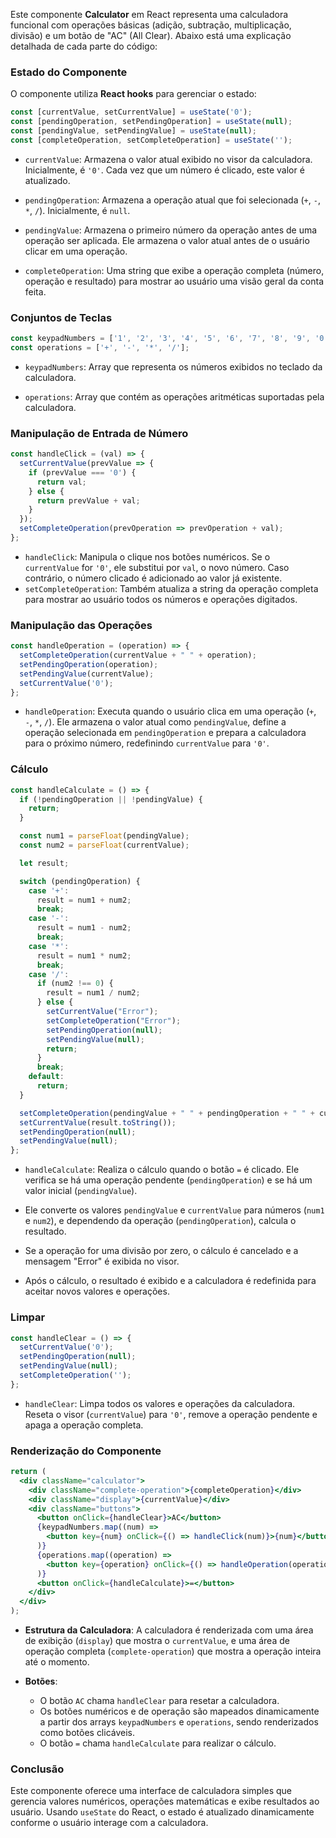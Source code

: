 Este componente **Calculator** em React representa uma calculadora funcional com operações básicas (adição, subtração, multiplicação, divisão) e um botão de "AC" (All Clear). Abaixo está uma explicação detalhada de cada parte do código:

### Estado do Componente

O componente utiliza **React hooks** para gerenciar o estado:

```js
const [currentValue, setCurrentValue] = useState('0');
const [pendingOperation, setPendingOperation] = useState(null);
const [pendingValue, setPendingValue] = useState(null);
const [completeOperation, setCompleteOperation] = useState('');
```

- `currentValue`: Armazena o valor atual exibido no visor da calculadora. Inicialmente, é `'0'`. Cada vez que um número é clicado, este valor é atualizado.
  
- `pendingOperation`: Armazena a operação atual que foi selecionada (`+`, `-`, `*`, `/`). Inicialmente, é `null`.

- `pendingValue`: Armazena o primeiro número da operação antes de uma operação ser aplicada. Ele armazena o valor atual antes de o usuário clicar em uma operação.

- `completeOperation`: Uma string que exibe a operação completa (número, operação e resultado) para mostrar ao usuário uma visão geral da conta feita.

### Conjuntos de Teclas

```js
const keypadNumbers = ['1', '2', '3', '4', '5', '6', '7', '8', '9', '0'];
const operations = ['+', '-', '*', '/'];
```

- `keypadNumbers`: Array que representa os números exibidos no teclado da calculadora.

- `operations`: Array que contém as operações aritméticas suportadas pela calculadora.

### Manipulação de Entrada de Número

```js
const handleClick = (val) => {
  setCurrentValue(prevValue => {
    if (prevValue === '0') {
      return val;
    } else {
      return prevValue + val;
    }
  });
  setCompleteOperation(prevOperation => prevOperation + val);
};
```

- `handleClick`: Manipula o clique nos botões numéricos. Se o `currentValue` for `'0'`, ele substitui por `val`, o novo número. Caso contrário, o número clicado é adicionado ao valor já existente.
- `setCompleteOperation`: Também atualiza a string da operação completa para mostrar ao usuário todos os números e operações digitados.

### Manipulação das Operações

```js
const handleOperation = (operation) => {
  setCompleteOperation(currentValue + " " + operation);
  setPendingOperation(operation);
  setPendingValue(currentValue);
  setCurrentValue('0');
};
```

- `handleOperation`: Executa quando o usuário clica em uma operação (`+`, `-`, `*`, `/`). Ele armazena o valor atual como `pendingValue`, define a operação selecionada em `pendingOperation` e prepara a calculadora para o próximo número, redefinindo `currentValue` para `'0'`.

### Cálculo

```js
const handleCalculate = () => {
  if (!pendingOperation || !pendingValue) {
    return;
  }

  const num1 = parseFloat(pendingValue);
  const num2 = parseFloat(currentValue);

  let result;

  switch (pendingOperation) {
    case '+':
      result = num1 + num2;
      break;
    case '-':
      result = num1 - num2;
      break;
    case '*':
      result = num1 * num2;
      break;
    case '/':
      if (num2 !== 0) {
        result = num1 / num2;
      } else {
        setCurrentValue("Error");
        setCompleteOperation("Error");
        setPendingOperation(null);
        setPendingValue(null);
        return;
      }
      break;
    default:
      return;
  }

  setCompleteOperation(pendingValue + " " + pendingOperation + " " + currentValue + " = " + result);
  setCurrentValue(result.toString());
  setPendingOperation(null);
  setPendingValue(null);
};
```

- `handleCalculate`: Realiza o cálculo quando o botão `=` é clicado. Ele verifica se há uma operação pendente (`pendingOperation`) e se há um valor inicial (`pendingValue`).
  
- Ele converte os valores `pendingValue` e `currentValue` para números (`num1` e `num2`), e dependendo da operação (`pendingOperation`), calcula o resultado.

- Se a operação for uma divisão por zero, o cálculo é cancelado e a mensagem "Error" é exibida no visor.

- Após o cálculo, o resultado é exibido e a calculadora é redefinida para aceitar novos valores e operações.

### Limpar

```js
const handleClear = () => {
  setCurrentValue('0');
  setPendingOperation(null);
  setPendingValue(null);
  setCompleteOperation('');
};
```

- `handleClear`: Limpa todos os valores e operações da calculadora. Reseta o visor (`currentValue`) para `'0'`, remove a operação pendente e apaga a operação completa.

### Renderização do Componente

```jsx
return (
  <div className="calculator">
    <div className="complete-operation">{completeOperation}</div>
    <div className="display">{currentValue}</div>
    <div className="buttons">
      <button onClick={handleClear}>AC</button>
      {keypadNumbers.map((num) =>
        <button key={num} onClick={() => handleClick(num)}>{num}</button>
      )}
      {operations.map((operation) =>
        <button key={operation} onClick={() => handleOperation(operation)}>{operation}</button>
      )}
      <button onClick={handleCalculate}>=</button>
    </div>
  </div>
);
```

- **Estrutura da Calculadora**: A calculadora é renderizada com uma área de exibição (`display`) que mostra o `currentValue`, e uma área de operação completa (`complete-operation`) que mostra a operação inteira até o momento.
  
- **Botões**:
  - O botão `AC` chama `handleClear` para resetar a calculadora.
  - Os botões numéricos e de operação são mapeados dinamicamente a partir dos arrays `keypadNumbers` e `operations`, sendo renderizados como botões clicáveis.
  - O botão `=` chama `handleCalculate` para realizar o cálculo.

### Conclusão

Este componente oferece uma interface de calculadora simples que gerencia valores numéricos, operações matemáticas e exibe resultados ao usuário. Usando `useState` do React, o estado é atualizado dinamicamente conforme o usuário interage com a calculadora.